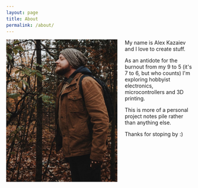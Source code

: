 ```yaml
---
layout: page
title: About
permalink: /about/
---
```


<div style="clear: both;">
	<div style="float: left; margin-right 5em;">
	<img width="300" src="/images/image_ak.jpeg" alt="alex">
	</div>
	<div style="padding-left: 320px;">
		<p>My name is Alex Kazaiev and I love to create stuff.</p>
		<p>As an antidote for the burnout from my 9 to 5 (it's 7 to 6, but who counts) I'm exploring hobbyist electronics, microcontrollers and 3D printing.</p>
		<p>This is more of a personal project notes pile rather than anything else.</p>
		<p>Thanks for stoping by :)</p>
	</div>
</div>


